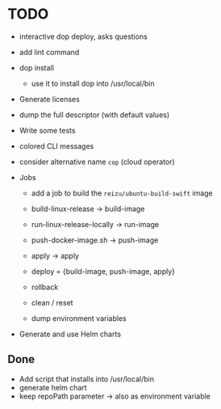 # TODO

* interactive dop deploy, asks questions

* add lint command

* dop install
  - use it to install dop into /usr/local/bin

* Generate licenses

* dump the full descriptor (with default values)

* Write some tests

* colored CLI messages

* consider alternative name `cop` (cloud operator)

* Jobs
  - add a job to build the `reizu/ubuntu-build-swift` image
  - build-linux-release -> build-image
  - run-linux-release-locally -> run-image
  - push-docker-image.sh -> push-image
  - apply -> apply

  - deploy = {build-image, push-image, apply}
  - rollback
  - clean / reset
  - dump environment variables

* Generate and use Helm charts

## Done

* Add script that installs into /usr/local/bin
* generate helm chart
* keep repoPath parameter
  -> also as environment variable
